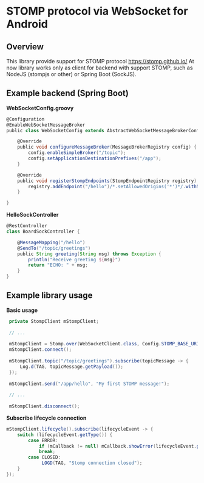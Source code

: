 # STOMP protocol via WebSocket for Android

## Overview

This library provide support for STOMP protocol https://stomp.github.io/
At now library works only as client for backend with support STOMP, such as
NodeJS (stompjs or other) or Spring Boot (SockJS).

## Example backend (Spring Boot)

**WebSocketConfig.groovy**
``` groovy
@Configuration
@EnableWebSocketMessageBroker
public class WebSocketConfig extends AbstractWebSocketMessageBrokerConfigurer {

    @Override
    public void configureMessageBroker(MessageBrokerRegistry config) {
        config.enableSimpleBroker("/topic");
        config.setApplicationDestinationPrefixes("/app");
    }

    @Override
    public void registerStompEndpoints(StompEndpointRegistry registry) {
        registry.addEndpoint("/hello")/*.setAllowedOrigins('*')*/.withSockJS();
    }

}
```

**HelloSockController**
``` groovy
@RestController
class BoardSockController {

    @MessageMapping("/hello")
    @SendTo("/topic/greetings")
    public String greeting(String msg) throws Exception {
        println("Receive greeting ${msg}")
        return "ECHO: " + msg;
    }
}
```

## Example library usage

**Basic usage**
``` java
 private StompClient mStompClient;
 
 // ...
 
 mStompClient = Stomp.over(WebSocketClient.class, Config.STOMP_BASE_URI);
 mStompClient.connect();
  
 mStompClient.topic("/topic/greetings").subscribe(topicMessage -> {
     Log.d(TAG, topicMessage.getPayload());
 });
  
 mStompClient.send("/app/hello", "My first STOMP message!");
  
 // ...
 
 mStompClient.disconnect();

```

**Subscribe lifecycle connection**
``` java
mStompClient.lifecycle().subscribe(lifecycleEvent -> {
    switch (lifecycleEvent.getType()) {
        case ERROR:
            if (mCallback != null) mCallback.showError(lifecycleEvent.getException().getMessage());
            break;
        case CLOSED:
             LOGD(TAG, "Stomp connection closed");
    }
});
```

